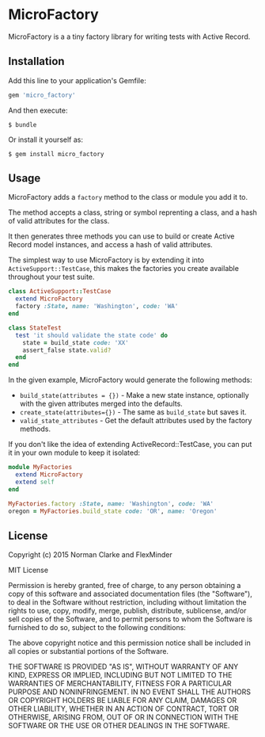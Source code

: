 # MicroFactory

MicroFactory is a a tiny factory library for writing tests with Active Record.

## Installation

Add this line to your application's Gemfile:

```ruby
gem 'micro_factory'
```

And then execute:

    $ bundle

Or install it yourself as:

    $ gem install micro_factory

## Usage

MicroFactory adds a `factory` method to the class or module you add it to.

The method accepts a class, string or symbol reprenting a class, and a hash of valid attributes for the class.

It then generates three methods you can use to build or create Active Record model instances, and access a hash of valid attributes.

The simplest way to use MicroFactory is by extending it into `ActiveSupport::TestCase`, this makes the factories you create available throughout your test suite.

```ruby
class ActiveSupport::TestCase
  extend MicroFactory
  factory :State, name: 'Washington', code: 'WA'
end

class StateTest
  test 'it should validate the state code' do
    state = build_state code: 'XX'
    assert_false state.valid?
  end
end
```

In the given example, MicroFactory would generate the following methods:

* `build_state(attributes = {})` - Make a new state instance, optionally with the given attributes merged into the defaults.
* `create_state(attributes={})` - The same as `build_state` but saves it.
* `valid_state_attributes` - Get the default attributes used by the factory methods.

If you don't like the idea of extending ActiveRecord::TestCase, you can put it in your own module to keep it isolated:

```ruby
module MyFactories
  extend MicroFactory
  extend self
end

MyFactories.factory :State, name: 'Washington', code: 'WA'
oregon = MyFactories.build_state code: 'OR', name: 'Oregon'
```

## License

Copyright (c) 2015 Norman Clarke and FlexMinder

MIT License

Permission is hereby granted, free of charge, to any person obtaining a copy of this software and associated documentation files (the "Software"), to deal in the Software without restriction, including without limitation the rights to use, copy, modify, merge, publish, distribute, sublicense, and/or sell copies of the Software, and to permit persons to whom the Software is furnished to do so, subject to the following conditions:

The above copyright notice and this permission notice shall be included in all copies or substantial portions of the Software.

THE SOFTWARE IS PROVIDED "AS IS", WITHOUT WARRANTY OF ANY KIND, EXPRESS OR IMPLIED, INCLUDING BUT NOT LIMITED TO THE WARRANTIES OF MERCHANTABILITY, FITNESS FOR A PARTICULAR PURPOSE AND NONINFRINGEMENT. IN NO EVENT SHALL THE AUTHORS OR COPYRIGHT HOLDERS BE LIABLE FOR ANY CLAIM, DAMAGES OR OTHER LIABILITY, WHETHER IN AN ACTION OF CONTRACT, TORT OR OTHERWISE, ARISING FROM, OUT OF OR IN CONNECTION WITH THE SOFTWARE OR THE USE OR OTHER DEALINGS IN THE SOFTWARE.
